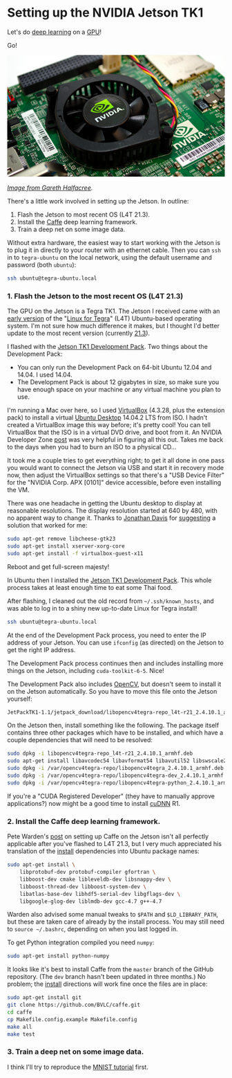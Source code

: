 # Setting up the NVIDIA Jetson TK1

Let's do [deep learning](https://en.wikipedia.org/wiki/Deep_learning) on a [GPU](https://en.wikipedia.org/wiki/Graphics_processing_unit)!

Go!


![Jetson TK1](jetson.png)

*[Image from Gareth Halfacree](https://www.flickr.com/photos/120586634@N05/14488628209/in/album-72157645736592714/).*


There's a little work involved in setting up the Jetson. In outline:

 1. Flash the Jetson to most recent OS (L4T 21.3).
 2. Install the [Caffe](http://caffe.berkeleyvision.org/) deep learning framework.
 3. Train a deep net on some image data.

Without extra hardware, the easiest way to start working with the Jetson is to plug it in directly to your router with an ethernet cable. Then you can `ssh` in to `tegra-ubuntu` on the local network, using the default username and password (both `ubuntu`):

```bash
ssh ubuntu@tegra-ubuntu.local
```


### 1. Flash the Jetson to the most recent OS (L4T 21.3)

The GPU on the Jetson is a Tegra TK1. The Jetson I received came with an [early version](https://developer.nvidia.com/linux-tegra-rel-19) of the "[Linux for Tegra](https://developer.nvidia.com/linux-tegra)" (L4T) Ubuntu-based operating system. I'm not sure how much difference it makes, but I thought I'd better update to the most recent version (currently [21.3](https://developer.nvidia.com/linux-tegra-r213)).

I flashed with the [Jetson TK1 Development Pack](https://developer.nvidia.com/jetson-tk1-development-pack). Two things about the Development Pack:

 * You can only run the Development Pack on 64-bit Ubuntu 12.04 and 14.04. I used 14.04.
 * The Development Pack is about 12 gigabytes in size, so make sure you have enough space on your machine or any virtual machine you plan to use.

I'm running a Mac over here, so I used [VirtualBox](https://www.virtualbox.org/) (4.3.28, plus the extension pack) to install a virtual [Ubuntu Desktop](http://www.ubuntu.com/download/desktop) 14.04.2 LTS from ISO. I hadn't created a VirtualBox image this way before; it's pretty cool! You can tell VirtualBox that the ISO is in a virtual DVD drive, and boot from it. An NVIDIA Developer Zone [post](https://devtalk.nvidia.com/default/topic/718220/tegra-tools/jetson-tegra-k1-development-kit/) was very helpful in figuring all this out. Takes me back to the days when you had to burn an ISO to a physical CD...

It took me a couple tries to get everything right; to get it all done in one pass you would want to connect the Jetson via USB and start it in recovery mode now, then adjust the VirtualBox settings so that there's a "USB Device Filter" for the "NVIDIA Corp. APX [0101]" device accessible, before even installing the VM.

There was one headache in getting the Ubuntu desktop to display at reasonable resolutions. The display resolution started at 640 by 480, with no apparent way to change it. Thanks to [Jonathan Davis](http://askubuntu.com/users/394518/johnathan-davis) for [suggesting](http://askubuntu.com/questions/588943/experiencing-small-resolution-issue-in-ubuntu-14-04-2-with-virtualbox-getting-s) a solution that worked for me:

```bash
sudo apt-get remove libcheese-gtk23
sudo apt-get install xserver-xorg-core
sudo apt-get install -f virtualbox-guest-x11
```

Reboot and get full-screen majesty!

In Ubuntu then I installed the [Jetson TK1 Development Pack](https://developer.nvidia.com/jetson-tk1-development-pack). This whole process takes at least enough time to eat some Thai food.

After flashing, I cleaned out the old record from `~/.ssh/known_hosts`, and was able to log in to a shiny new up-to-date Linux for Tegra install!

```bash
ssh ubuntu@tegra-ubuntu.local
```

At the end of the Development Pack process, you need to enter the IP address of your Jetson. You can use `ifconfig` (as directed) on the Jetson to get the right IP address.

The Development Pack process continues then and includes installing more things on the Jetson, including `cuda-toolkit-6-5`. Nice!

The Development Pack also includes [OpenCV](http://opencv.org/), but doesn't seem to install it on the Jetson automatically. So you have to move this file onto the Jetson yourself:

```bash
JetPackTK1-1.1/jetpack_download/libopencv4tegra-repo_l4t-r21_2.4.10.1_armhf.deb
```

On the Jetson then, install something like the following. The package itself contains three other packages which have to be installed, and which have a couple dependencies that will need to be resolved:

```bash
sudo dpkg -i libopencv4tegra-repo_l4t-r21_2.4.10.1_armhf.deb
sudo apt-get install libavcodec54 libavformat54 libavutil52 libswscale2
sudo dpkg -i /var/opencv4tegra-repo/libopencv4tegra_2.4.10.1_armhf.deb
sudo dpkg -i /var/opencv4tegra-repo/libopencv4tegra-dev_2.4.10.1_armhf.deb
sudo dpkg -i /var/opencv4tegra-repo/libopencv4tegra-python_2.4.10.1_armhf.deb
```

If you're a "CUDA Registered Developer" (they have to manually approve applications?) now might be a good time to install [cuDNN](https://developer.nvidia.com/cuDNN) R1.


### 2. Install the Caffe deep learning framework.

Pete Warden's [post](http://petewarden.com/2014/10/25/how-to-run-the-caffe-deep-learning-vision-library-on-nvidias-jetson-mobile-gpu-board/) on setting up Caffe on the Jetson isn't all perfectly applicable after you've flashed to L4T 21.3, but I very much appreciated his translation of the [install](http://caffe.berkeleyvision.org/installation.html) dependencies into Ubuntu package names:

```bash
sudo apt-get install \
    libprotobuf-dev protobuf-compiler gfortran \
    libboost-dev cmake libleveldb-dev libsnappy-dev \
    libboost-thread-dev libboost-system-dev \
    libatlas-base-dev libhdf5-serial-dev libgflags-dev \
    libgoogle-glog-dev liblmdb-dev gcc-4.7 g++-4.7
```

Warden also advised some manual tweaks to `$PATH` and `$LD_LIBRARY_PATH`, but these are taken care of already by the install process. You may still need to `source ~/.bashrc`, depending on when you last logged in.

To get Python integration compiled you need `numpy`:

```bash
sudo apt-get install python-numpy
```

It looks like it's best to install Caffe from the `master` branch of the GitHub repository. (The `dev` branch hasn't been updated in three months.) No problem; the [install](http://caffe.berkeleyvision.org/installation.html) directions will work fine once the files are in place:

```bash
sudo apt-get install git
git clone https://github.com/BVLC/caffe.git
cd caffe
cp Makefile.config.example Makefile.config
make all
make test
```


### 3. Train a deep net on some image data.

I think I'll try to reproduce the [MNIST tutorial](http://caffe.berkeleyvision.org/gathered/examples/mnist.html) first.
